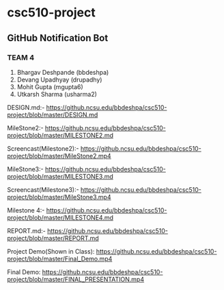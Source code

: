 # csc510-project

## GitHub Notification Bot


### TEAM 4

1. Bhargav Deshpande           (bbdeshpa) <br>
2. Devang Upadhyay             (drupadhy) <br>
3. Mohit Gupta                 (mgupta6) <br>
4. Utkarsh Sharma              (usharma2) <br>

DESIGN.md:- https://github.ncsu.edu/bbdeshpa/csc510-project/blob/master/DESIGN.md <br>

MileStone2:- https://github.ncsu.edu/bbdeshpa/csc510-project/blob/master/MILESTONE2.md <br>

Screencast(Milestone2):- https://github.ncsu.edu/bbdeshpa/csc510-project/blob/master/MileStone2.mp4 <br>

MileStone3:- https://github.ncsu.edu/bbdeshpa/csc510-project/blob/master/MILESTONE3.md <br>

Screencast(Milestone3):- https://github.ncsu.edu/bbdeshpa/csc510-project/blob/master/MileStone3.mp4 <br>

Milestone 4:- https://github.ncsu.edu/bbdeshpa/csc510-project/blob/master/MILESTONE4.md <br>

REPORT.md:- https://github.ncsu.edu/bbdeshpa/csc510-project/blob/master/REPORT.md <br>

Project Demo(Shown in Class): https://github.ncsu.edu/bbdeshpa/csc510-project/blob/master/Final_Demo.mp4

Final Demo: https://github.ncsu.edu/bbdeshpa/csc510-project/blob/master/FINAL_PRESENTATION.mp4

